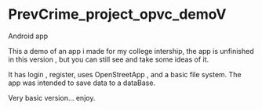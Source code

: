 # PrevCrime_project_opvc_demoV
Android app

This a demo of an app i made for my college intership, the app is unfinished in this version , but you can still see and take some ideas of it.

It has login , register, uses OpenStreetApp , and a basic file system.
The app was intended to save data to a dataBase.

Very basic version... enjoy.
